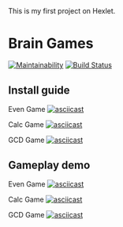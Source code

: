 ##
This is my first project on Hexlet.

# Brain Games

[![Maintainability](https://api.codeclimate.com/v1/badges/f95c25021969a94fc237/maintainability)](https://codeclimate.com/github/aldarg/project-lvl1-s508/maintainability)
[![Build Status](https://travis-ci.org/aldarg/project-lvl1-s508.svg?branch=master)](https://travis-ci.org/aldarg/project-lvl1-s508)

## Install guide

Even Game
[![asciicast](https://asciinema.org/a/pGSKMDkYHESFWHjXloRpjObpq.svg)](https://asciinema.org/a/pGSKMDkYHESFWHjXloRpjObpq)

Calc Game
[![asciicast](https://asciinema.org/a/pliC6WCA86elPyYt0cvCTioak.svg)](https://asciinema.org/a/pliC6WCA86elPyYt0cvCTioak)

GCD Game
[![asciicast](https://asciinema.org/a/6Gi6Kd6DgOLfN0NDaBxLreVy5.svg)](https://asciinema.org/a/6Gi6Kd6DgOLfN0NDaBxLreVy5)

## Gameplay demo

Even Game
[![asciicast](https://asciinema.org/a/BxSBFq7sgy24sQWHVNBtlDCkX.svg)](https://asciinema.org/a/BxSBFq7sgy24sQWHVNBtlDCkX)

Calc Game
[![asciicast](https://asciinema.org/a/wMhzOpeTeUQVHDl5pt4OYHoXW.svg)](https://asciinema.org/a/wMhzOpeTeUQVHDl5pt4OYHoXW)

GCD Game
[![asciicast](https://asciinema.org/a/Ae8qROXQQbshGudE9SW3Ab5ES.svg)](https://asciinema.org/a/Ae8qROXQQbshGudE9SW3Ab5ES)
